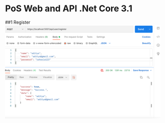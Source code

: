 # PoS Web and API .Net Core 3.1

##1 Register
![alt text](https://github.com/adityamuhammad/pos_app_net/blob/master/Screenshots/1.%20register.png)
